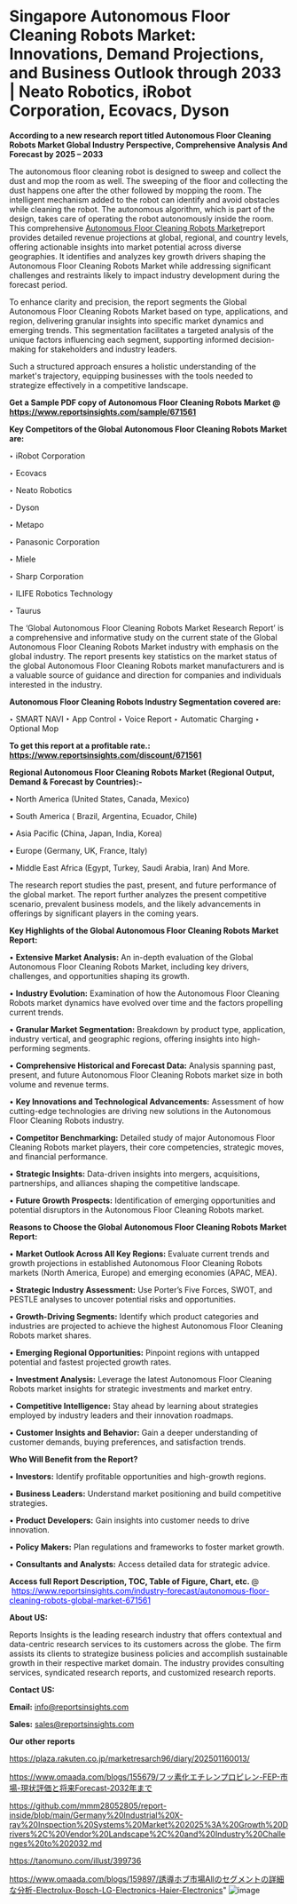# Singapore Autonomous Floor Cleaning Robots Market: Innovations, Demand Projections, and Business Outlook through 2033 | Neato Robotics, iRobot Corporation, Ecovacs, Dyson

<strong>According to a new research report titled Autonomous Floor Cleaning Robots Market Global Industry Perspective, Comprehensive Analysis And Forecast by 2025 – 2033</strong>

The autonomous floor cleaning robot is designed to sweep and collect the dust and mop the room as well. The sweeping of the floor and collecting the dust happens one after the other followed by mopping the room. The intelligent mechanism added to the robot can identify and avoid obstacles while cleaning the robot. The autonomous algorithm, which is part of the design, takes care of operating the robot autonomously inside the room. This comprehensive <a href=https://www.reportsinsights.com/sample/671561>Autonomous Floor Cleaning Robots Market</a>report provides detailed revenue projections at global, regional, and country levels, offering actionable insights into market potential across diverse geographies. It identifies and analyzes key growth drivers shaping the Autonomous Floor Cleaning Robots Market while addressing significant challenges and restraints likely to impact industry development during the forecast period.

To enhance clarity and precision, the report segments the Global Autonomous Floor Cleaning Robots Market based on type, applications, and region, delivering granular insights into specific market dynamics and emerging trends. This segmentation facilitates a targeted analysis of the unique factors influencing each segment, supporting informed decision-making for stakeholders and industry leaders.

Such a structured approach ensures a holistic understanding of the market's trajectory, equipping businesses with the tools needed to strategize effectively in a competitive landscape.

<strong>Get a Sample PDF copy of Autonomous Floor Cleaning Robots Market </strong><strong>@<a href=https://www.reportsinsights.com/sample/671561 style=color:#0000ff;> https://www.reportsinsights.com/sample/671561</a></strong></font>

<strong>Key Competitors of the Global Autonomous Floor Cleaning Robots Market are:</strong>

‣ iRobot Corporation

‣ Ecovacs

‣ Neato Robotics

‣ Dyson

‣ Metapo

‣ Panasonic Corporation

‣ Miele

‣ Sharp Corporation

‣ ILIFE Robotics Technology

‣ Taurus

The ‘Global Autonomous Floor Cleaning Robots Market Research Report’ is a comprehensive and informative study on the current state of the Global Autonomous Floor Cleaning Robots Market industry with emphasis on the global industry. The report presents key statistics on the market status of the global Autonomous Floor Cleaning Robots market manufacturers and is a valuable source of guidance and direction for companies and individuals interested in the industry.

<strong>Autonomous Floor Cleaning Robots Industry Segmentation covered are:</strong>

‣ SMART NAVI
‣ App Control
‣ Voice Report
‣ Automatic Charging
‣ Optional Mop

<strong>To get this report at a profitable rate.: <a href=https://www.reportsinsights.com/discount/671561 style=color:#0000ff;>https://www.reportsinsights.com/discount/671561</a></strong></font>

<strong>Regional Autonomous Floor Cleaning Robots Market (Regional Output, Demand &amp; Forecast by Countries):-</strong>

• North America (United States, Canada, Mexico)

• South America ( Brazil, Argentina, Ecuador, Chile)

• Asia Pacific (China, Japan, India, Korea)

• Europe (Germany, UK, France, Italy)

• Middle East Africa (Egypt, Turkey, Saudi Arabia, Iran) And More.

The research report studies the past, present, and future performance of the global market. The report further analyzes the present competitive scenario, prevalent business models, and the likely advancements in offerings by significant players in the coming years.

<strong>Key Highlights of the Global Autonomous Floor Cleaning Robots Market Report:</strong>

• <strong>Extensive Market Analysis:</strong> An in-depth evaluation of the Global Autonomous Floor Cleaning Robots Market, including key drivers, challenges, and opportunities shaping its growth.

• <strong>Industry Evolution:</strong> Examination of how the Autonomous Floor Cleaning Robots market dynamics have evolved over time and the factors propelling current trends.

• <strong>Granular Market Segmentation:</strong> Breakdown by product type, application, industry vertical, and geographic regions, offering insights into high-performing segments.

• <strong>Comprehensive Historical and Forecast Data:</strong> Analysis spanning past, present, and future Autonomous Floor Cleaning Robots market size in both volume and revenue terms.

• <strong>Key Innovations and Technological Advancements:</strong> Assessment of how cutting-edge technologies are driving new solutions in the Autonomous Floor Cleaning Robots industry.

• <strong>Competitor Benchmarking:</strong> Detailed study of major Autonomous Floor Cleaning Robots market players, their core competencies, strategic moves, and financial performance.

• <strong>Strategic Insights:</strong> Data-driven insights into mergers, acquisitions, partnerships, and alliances shaping the competitive landscape.

• <strong>Future Growth Prospects:</strong> Identification of emerging opportunities and potential disruptors in the Autonomous Floor Cleaning Robots market.

<strong>Reasons to Choose the Global Autonomous Floor Cleaning Robots Market Report:</strong>

• <strong>Market Outlook Across All Key Regions:</strong> Evaluate current trends and growth projections in established Autonomous Floor Cleaning Robots markets (North America, Europe) and emerging economies (APAC, MEA).

• <strong>Strategic Industry Assessment:</strong> Use Porter’s Five Forces, SWOT, and PESTLE analyses to uncover potential risks and opportunities.

• <strong>Growth-Driving Segments:</strong> Identify which product categories and industries are projected to achieve the highest Autonomous Floor Cleaning Robots market shares.

• <strong>Emerging Regional Opportunities:</strong> Pinpoint regions with untapped potential and fastest projected growth rates.

• <strong>Investment Analysis:</strong> Leverage the latest Autonomous Floor Cleaning Robots market insights for strategic investments and market entry.

• <strong>Competitive Intelligence:</strong> Stay ahead by learning about strategies employed by industry leaders and their innovation roadmaps.

• <strong>Customer Insights and Behavior:</strong> Gain a deeper understanding of customer demands, buying preferences, and satisfaction trends.

<strong>Who Will Benefit from the Report?</strong>

• <strong>Investors:</strong> Identify profitable opportunities and high-growth regions.

• <strong>Business Leaders:</strong> Understand market positioning and build competitive strategies.

• <strong>Product Developers:</strong> Gain insights into customer needs to drive innovation.

• <strong>Policy Makers:</strong> Plan regulations and frameworks to foster market growth.

• <strong>Consultants and Analysts:</strong> Access detailed data for strategic advice.
</ul>
<strong>Access full Report Description, TOC, Table of Figure, Chart, etc. </strong>@  <a href=https://www.reportsinsights.com/industry-forecast/autonomous-floor-cleaning-robots-global-market-671561 style=color:#0000ff;>https://www.reportsinsights.com/industry-forecast/autonomous-floor-cleaning-robots-global-market-671561</a></font>

<strong><strong>About US</strong>:</strong>

Reports Insights is the leading research industry that offers contextual and data-centric research services to its customers across the globe. The firm assists its clients to strategize business policies and accomplish sustainable growth in their respective market domain. The industry provides consulting services, syndicated research reports, and customized research reports.

<strong>Contact US:</strong>

<p class=""""><b>Email:</b> <a href=mailto:info@reportsinsights.com>info@reportsinsights.com</a></p>
<p class=""""><b>Sales:</b> <a href=mailto:sales@reportsinsights.com>sales@reportsinsights.com</a></p>

<strong>Our other reports</strong>

<a href=https://plaza.rakuten.co.jp/marketresarch96/diary/202501160013/>https://plaza.rakuten.co.jp/marketresarch96/diary/202501160013/</a>

<a href=https://www.omaada.com/blogs/155679/フッ素化エチレンプロピレン-FEP-市場-現状評価と将来Forecast-2032年まで>https://www.omaada.com/blogs/155679/フッ素化エチレンプロピレン-FEP-市場-現状評価と将来Forecast-2032年まで</a>

<a href=https://github.com/mmm28052805/report-inside/blob/main/Germany%20Industrial%20X-ray%20Inspection%20Systems%20Market%202025%3A%20Growth%20Drivers%2C%20Vendor%20Landscape%2C%20and%20Industry%20Challenges%20to%202032.md>https://github.com/mmm28052805/report-inside/blob/main/Germany%20Industrial%20X-ray%20Inspection%20Systems%20Market%202025%3A%20Growth%20Drivers%2C%20Vendor%20Landscape%2C%20and%20Industry%20Challenges%20to%202032.md</a>

<a href=https://tanomuno.com/illust/399736>https://tanomuno.com/illust/399736</a>

<a href=https://www.omaada.com/blogs/159897/誘導ホブ市場Allのセグメントの詳細な分析-Electrolux-Bosch-LG-Electronics-Haier-Electronics>https://www.omaada.com/blogs/159897/誘導ホブ市場Allのセグメントの詳細な分析-Electrolux-Bosch-LG-Electronics-Haier-Electronics</a>"
![image](https://github.com/user-attachments/assets/3e7cf6f8-7040-4c94-ba91-a45f92815d5d)
